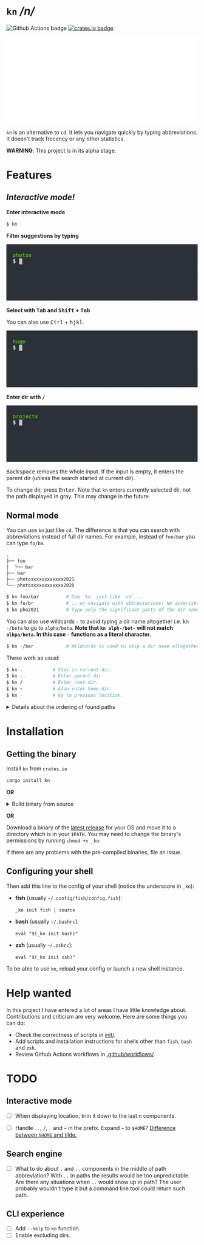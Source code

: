 # `kn` */n/*

![Github Actions badge](https://github.com/micouy/kn/actions/workflows/tests.yml/badge.svg)
[![crates.io badge](https://img.shields.io/crates/v/kn.svg)](https://crates.io/crates/kn)

<p align="center">
<img src="assets/demo.svg" />
</p>

`kn` is an alternative to `cd`. It lets you navigate quickly by typing abbreviations. It doesn't track frecency or any other statistics.

**WARNING**: This project is in its alpha stage.


# Features

## *Interactive mode!*

**Enter interactive mode**
```bash
$ kn
```

**Filter suggestions by typing**

![demo](assets/filter.gif)

**Select with <kbd>Tab</kbd> and <kbd>Shift</kbd> + <kbd>Tab</kbd>**

You can also use <kbd>Ctrl</kbd> + <kbd>hjkl</kbd>.

![demo](assets/select.gif)

**Enter dir with <kbd>/</kbd>**

![demo](assets/enter-dir.gif)

<kbd>Backspace</kbd> removes the whole input. If the input is empty, it enters the parent dir (unless the search started at current dir).

To change dir, press <kbd>Enter</kbd>. Note that `kn` enters currently selected dir, not the path displayed in gray. This may change in the future.


## Normal mode

You can use `kn` just like `cd`. The difference is that you can search with abbreviations instead of full dir names. For example, instead of `foo/bar` you can type `fo/ba`.

```
.
├── foo
│  └── bar
├── bar
├── photosxxxxxxxxxxx2021
└── photosxxxxxxxxxxx2020
```

```bash
$ kn foo/bar          # Use `kn` just like `cd`...
$ kn fo/br            # ...or navigate with abbreviations! No asterisks required.
$ kn pho2021          # Type only the significant parts of the dir name. You can skip the middle part.
```

You can also use wildcards `-` to avoid typing a dir name altogether i.e. kn `-/beta` to go to `alpha/beta`. **Note that `kn alph-/bet-` will not match `alhpa/beta`. In this case `-` functions as a literal character.**

```bash
$ kn -/bar            # Wildcards is used to skip a dir name altogether (changes dir to ./foo/bar/).
```

These work as usual:

```bash
$ kn .           # Stay in current dir.
$ kn ..          # Enter parent dir.
$ kn /           # Enter root dir.
$ kn ~           # Also enter home dir.
$ kn -           # Go to previous location.
```

<details>
<summary>Details about the ordering of found paths</summary>
If `kn` finds many matching paths with the same number of components it orders them in such a way:

1. Complete matches before partial matches. All matches by wildcards are equal. There can't be a wildcard and a complete/partial match at the same depth.
2. Partial matches with smaller Levenshtein distance first.
3. The first component (the component at the smallest depth) is the most significant and so on.

Running `kn a/-/b` on paths below returns them in the following order:

```
apple/x/b      Partial(4) / Wildcard / Complete      1.
               =            =          !=
apple/y/bee    Partial(4) / Wildcard / Partial(_)    2.
```

```
apple/x/bo     Partial(4) / Wildcard / Partial(1)    1.
               =            =          !=
apple/y/bee    Partial(4) / Wildcard / Partial(2)    2.
```

```
a/x/bo         Complete   / Wildcard / Partial(1)    1.
               !=           -          -
apple/y/b      Partial(4) / Wildcard / Complete      2.
```
</details>


# Installation

## Getting the binary

Install `kn` from `crates.io`

```bash
cargo install kn
```

**OR**

<details>
<summary>Build binary from source</summary>

1. `git clone https://github.com/micouy/kn.git`
2. `cd kn`
3. Put the binary in a folder that is in `PATH`:

   `cargo build -Z unstable-options --out-dir DIR_IN_PATH --release`

   Or just build it and copy the binary to that dir:

   `cargo build --release`

   `cp target/release/_kn DIR_IN_PATH`
</details>

**OR**

Download a binary of the [latest release](https://github.com/micouy/kn/releases/latest) for your OS and move it to a directory which is in your `$PATH`. You may need to change the binary's permissions by running `chmod +x _kn`.

If there are any problems with the pre-compiled binaries, file an issue.


## Configuring your shell

Then add this line to the config of your shell (notice the underscore in `_kn`):

* **fish** (usually `~/.config/fish/config.fish`):

  `_kn init fish | source`
* **bash** (usually `~/.bashrc`):

  `eval "$(_kn init bash)"`

* **zsh** (usually `~/.zshrc`):

  `eval "$(_kn init zsh)"`

To be able to use `kn`, reload your config or launch a new shell instance.


# Help wanted

In this project I have entered a lot of areas I have little knowledge about. Contributions and criticism are very welcome. Here are some things you can do:

- Check the correctness of scripts in [init/](init/).
- Add scripts and installation instructions for shells other than `fish`, `bash` and `zsh`.
- Review Github Actions workflows in [.github/workflows/](.github/workflows/).


# TODO

## Interactive mode

- [ ] When displaying location, trim it down to the last n components.
- [ ] Handle `..`, `/`, `.` and `~` in the prefix. Expand `~` to `$HOME`? [Difference between `$HOME` and tilde.](https://stackoverflow.com/questions/11587343/difference-between-home-and-tilde)


## Search engine

- [ ] What to do about `.` and `..` components in the middle of path abbreviation? With `..` in paths the results would be too unpredictable. Are there any situations when `..` would show up in path? The user probably wouldn't type it but a command line tool could return such path.


## CLI experience

- [ ] Add `--help` to `kn` function.
- [ ] Enable excluding dirs.
